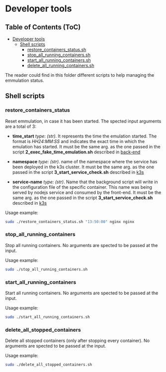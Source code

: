 # Developer tools

## Table of Contents (ToC)
<!--ts-->
   * [Developer tools](#Developer-tools)
      * [Shell scripts](#Shell-scripts)
         * [restore_containers_status.sh](#restore_containers_status)
         * [stop_all_running_containers.sh](#stop_all_running_containers)
         * [start_all_running_containers.sh](#start_all_running_containers)
         * [delete_all_running_containers.sh](#delete_all_running_containers)
<!--te-->

The reader could find in this folder different scripts to help managing the emmulation status.

## Shell scripts

### restore_containers_status

Reset emmulation, in case it has been started. The spected input arguments are a total of 3:

- **time_start** *type: (str)*. It represents the time the emulation started. The format is *HH24:MM:SS* and indicates the exact time in which the emulation has started. It must be the same arg. as the one passed in the script **2_exec_fake_time_emulation.sh** described in [back-end](https://github.gsissc.myatos.net/GLB-BDS-ETSN-SNS/DECENTRALIZED-CONTINUUM-ORCHESTRATION/tree/develop/ILE/LXD_Container_Approach/back-end)

- **namespace** *type: (str)*. name of the namespace where the service has been deployed in the k3s cluster. It must be the same arg. as the one passed in the script **3_start_service_check.sh** described in [k3s](https://github.gsissc.myatos.net/GLB-BDS-ETSN-SNS/DECENTRALIZED-CONTINUUM-ORCHESTRATION/tree/develop/ILE/LXD_Container_Approach/back-end/k3s)

- **service-name** *type: (str)*. Name that the background script will write in the configuration file of the specific container. This name was being served by nodejs service and consumed by the front-end. It must be the same arg. as the one passed in the script **3_start_service_check.sh** described in [k3s](https://github.gsissc.myatos.net/GLB-BDS-ETSN-SNS/DECENTRALIZED-CONTINUUM-ORCHESTRATION/tree/develop/ILE/LXD_Container_Approach/back-end/k3s)

Usage example:
````bash
sudo ./restore_containers_status.sh "13:50:00" nginx nginx
````

### stop_all_running_containers

Stop all running containers. No arguments are spected to be passed at the input.

Usage example:
````bash
sudo ./stop_all_running_containers.sh
````

### start_all_running_containers

Start all running containers. No arguments are spected to be passed at the input.

Usage example:
````bash
sudo ./start_all_running_containers.sh
````

### delete_all_stopped_containers

Delete all stopped containers (only after stopping every container). No arguments are spected to be passed at the input.

Usage example:
````bash
sudo ./delete_all_stopped_containers.sh
````
